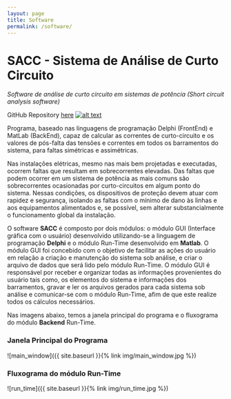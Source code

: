 ```yaml
---
layout: page
title: Software
permalink: /software/
---
```


# SACC - Sistema de Análise de Curto Circuito

_Software de análise de curto circuito em sistemas de potência (Short circuit analysis software)_

GitHub Repository [here][1] [![alt text][1.1]][1]

[1]: http://www.github.com/vandersonpc/SACC
[1.1]: http://i.imgur.com/0o48UoR.png (github icon with padding)


Programa, baseado nas linguagens de programação Delphi (FrontEnd) e MatLab (BackEnd), capaz de calcular as correntes de curto-circuito e os valores de pós-falta das tensões e correntes em todos os barramentos do sistema, para faltas simétricas e assimétricas. 

Nas instalações elétricas, mesmo nas mais bem projetadas e executadas, ocorrem  faltas que resultam em sobrecorrentes elevadas. Das faltas que podem ocorrer em um sistema de potência as mais comuns são sobrecorrentes ocasionadas por curto-circuitos em algum ponto do sistema. Nessas condições, os dispositivos de proteção devem atuar com rapidez e segurança, isolando as faltas com o mínimo de dano às linhas e aos equipamentos alimentados e, se possível, sem alterar substancialmente o funcionamento global da instalação. 

O software **SACC** é composto por dois módulos: o módulo GUI (Interface gráfica com o usuário) desenvolvido utilizando-se a linguagem de programação **Delphi** e o módulo Run-Time desenvolvido em **Matlab**. O módulo GUI foi concebido com o objetivo de facilitar as ações do usuário em relação a criação e manutenção do sistema sob análise, e criar o arquivo de dados que será lido pelo módulo Run-Time. O módulo GUI é responsável por receber e organizar todas as informações provenientes do usuário tais como, os elementos do sistema e informações dos barramentos, gravar e ler os arquivos gerados para cada sistema sob análise e comunicar-se com o módulo Run-Time, afim de que este realize todos os cálculos necessários. 

Nas imagens abaixo, temos a janela principal  do programa e o fluxograma do módulo **Backend** Run-Time.



### Janela Principal do Programa


![main_window]({{ site.baseurl }}{% link img/main_window.jpg %})

### Fluxograma do módulo Run-Time


![run_time]({{ site.baseurl }}{% link img/run_time.jpg %})
